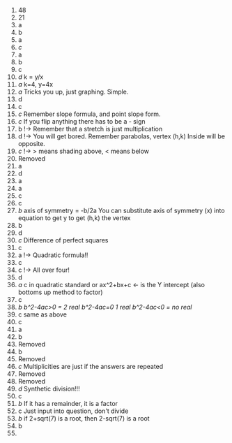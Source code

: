 1. 48
2. 21
3. a
4. b
5. a
6. *c*
7. a
8. b
9. c
10. *d*    k = y/x
11. *a*    k=4, y=4x
12. *a*    Tricks you up, just graphing. Simple.
13. d
14. c
15. *c*   Remember slope formula, and point slope form.
16. *c*   If you flip anything there has to be a - sign
17. b  !-> Remember that a stretch is just multiplication
18. d  !-> You will get bored. Remember parabolas, vertex (h,k) Inside will be opposite.
19. *c*  !-> > means shading above, < means below
20. Removed
21. a
22. d
23. a
24. a
25. c
26. c
27. *b*    axis of symmetry = -b/2a You can substitute axis of symmetry (x) into equation to get y to get (h,k) the vertex
28. b
29. d
30. *c*    Difference of perfect squares
31. c
32. a  !-> Quadratic formula!!
33. c
34. c  !-> All over four!
35. d
36. *a* c in quadratic standard or ax^2+bx+c <- is the Y intercept (also bottoms up method to factor)
37. c
38. *b*   _b^2-4ac>0 = 2 real b^2-4ac=0 1 real b^2-4ac<0 = no real_
39. c same as above
40. c
41. a
42. b
43. Removed
44. b
45. Removed
46. *c*   Multiplicities are just if the answers are repeated
47. Removed
48. Removed
49. *d*  Synthetic division!!!
50. c
51. *b* If it has a remainder, it is a factor
52. c Just input into question, don't divide
53. *b* if 2+sqrt(7) is a root, then 2-sqrt(7) is a root
54. b
55. 